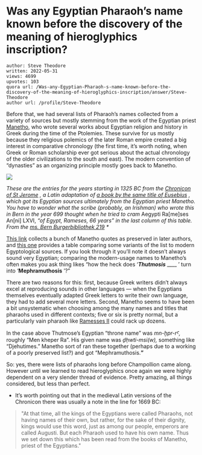 # Was any Egyptian Pharaoh’s name known before the discovery of the meaning of hieroglyphics inscription?

	author: Steve Theodore
	written: 2022-05-31
	views: 4699
	upvotes: 103
	quora url: /Was-any-Egyptian-Pharaoh-s-name-known-before-the-discovery-of-the-meaning-of-hieroglyphics-inscription/answer/Steve-Theodore
	author url: /profile/Steve-Theodore


Before that, we had several lists of Pharaoh’s names collected from a variety of sources but mostly stemming from the work of the Egyptian priest [Manetho](https://en.wikipedia.org/wiki/Manetho), who wrote several works about Egyptian religion and history in Greek during the time of the Ptolemies. These survive for us mostly because they religious polemics of the later Roman empire created a big interest in comparative chronology (the first time, it’s worth noting, when Greek or Roman scholarship ever got serious about the actual chronology of the older civilizations to the south and east). The modern convention of “dynasties” as an organizing principle mostly goes back to Manetho.

![](https://qph.cf2.quoracdn.net/main-qimg-6c9c3528c16e1935d47d51965143fa37-pjlq)

_These are the entries for the years starting in 1325 BC from the_ _[Chronicon of St Jerome](https://www.tertullian.org/fathers/jerome_chronicle_02_part1.htm)_ _, a Latin adaptation of_ _[a book by the same title of Eusebius](https://en.wikipedia.org/wiki/Chronicon_(Eusebius))_ _, which got its Egyptian sources ultimately from the Egyptian priest Manetho. You have to wonder what the scribe (probably, an Irishman) who wrote this in Bern in the year 699 thought when he tried to cram_ Aegypti Ra[me]ses An[ni] LXVI, _“of Egypt, Rameses, 66 years” in the last column of this table. From the_ _[ms. Bern Burgerbibliothek 219](https://www.e-codices.unifr.ch/en/list/one/bbb/0219)_ _*_ 

[This link](https://penelope.uchicago.edu/Thayer/E/Roman/Texts/Manetho/History_of_Egypt/1*.html) collects a bunch of Manetho quotes as preserved in later authors, and [this one](https://pharaoh.se/comparing-manetho) provides a table comparing some variants of the list to modern Egyptological sources. If you look through it you’ll note it doesn’t always sound very Egyptian; comparing the modern-usage names to Manetho’s often makes you ask thing likes “how the heck does ‘___Thutmosis___ ____ ’ turn into ‘__Mephramuthosis__ ’?”

There are two reasons for this: first, because Greek writers didn’t always excel at reproducing sounds in other languages — when the Egyptians themselves eventually adapted Greek letters to write their own language, they had to add several more letters. Second, Manetho seems to have been a bit unsystematic when choosing among the many names and titles that pharaohs used in different contexts; five or six is pretty normal, but a particularly vain pharaoh like [Ramesses II](https://pharaoh.se/pharaoh/Ramesses-II) could rack up dozens.

In the case above Thutmose’s Egyptian “throne name” was _mn-ḫpr-rꜤ,_ roughly “Men kheper Ra”. His given name was _ḏḥwti-msi(w),_ something like “Djehutimes.” Manetho sort of ran these together (perhaps due to a working of a poorly preserved list?) and got “Mephramuthosis.__”__ 

So: yes, there were lists of pharaohs long before Champollion came along. However until we learned to read hieroglyphics once again we were highly dependent on a very slender thread of evidence. Pretty amazing, all things considered, but less than perfect.



* It’s worth pointing out that in the medieval Latin versions of the Chronicon there was usually a note in the line for 1669 BC:

> "At that time, all the kings of the Egyptians were called Pharaohs, not having names of their own, but rather, for the sake of their dignity, kings would use this word, just as among our people, emperors are called Augusti. But each Pharaoh used to have his own name. Thus we set down this which has been read from the books of Manetho, priest of the Egyptians."


